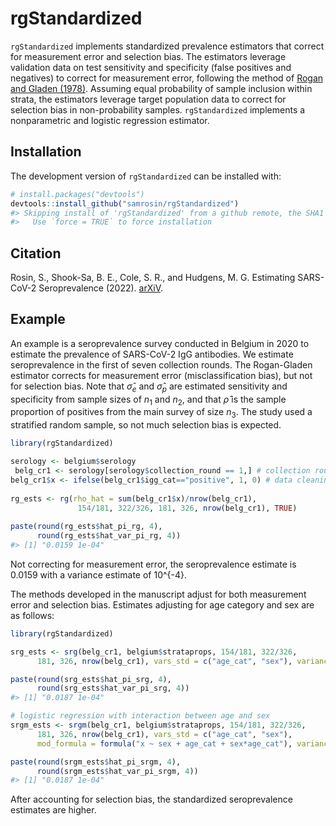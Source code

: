 
<!-- README.md is generated from README.Rmd. Please edit that file -->

# rgStandardized

<!-- badges: start -->
<!-- badges: end -->

`rgStandardized` implements standardized prevalence estimators that
correct for measurement error and selection bias. The estimators
leverage validation data on test sensitivity and specificity (false
positives and negatives) to correct for measurement error, following the
method of [Rogan and Gladen
(1978)](https://pubmed.ncbi.nlm.nih.gov/623091/). Assuming equal
probability of sample inclusion within strata, the estimators leverage
target population data to correct for selection bias in non-probability
samples. `rgStandardized` implements a nonparametric and logistic
regression estimator.

## Installation

The development version of `rgStandardized` can be installed with:

``` r
# install.packages("devtools")
devtools::install_github("samrosin/rgStandardized")
#> Skipping install of 'rgStandardized' from a github remote, the SHA1 (24e49290) has not changed since last install.
#>   Use `force = TRUE` to force installation
```

## Citation

Rosin, S., Shook-Sa, B. E., Cole, S. R., and Hudgens, M. G. Estimating
SARS-CoV-2 Seroprevalence (2022).
[arXiV](https://doi.org/10.48550/arXiv.2111.0291).

## Example

An example is a seroprevalence survey conducted in Belgium in 2020 to
estimate the prevalence of SARS-CoV-2 IgG antibodies. We estimate
seroprevalence in the first of seven collection rounds. The Rogan-Gladen
estimator corrects for measurement error (misclassification bias), but
not for selection bias. Note that *σ̂*<sub>*e*</sub> and
*σ̂*<sub>*p*</sub> are estimated sensitivity and specificity from sample
sizes of *n*<sub>1</sub> and *n*<sub>2</sub>, and that *ρ̂* is the sample
proportion of positives from the main survey of size *n*<sub>3</sub>.
The study used a stratified random sample, so not much selection bias is
expected.

``` r
library(rgStandardized)

serology <- belgium$serology
 belg_cr1 <- serology[serology$collection_round == 1,] # collection round 1
belg_cr1$x <- ifelse(belg_cr1$igg_cat=="positive", 1, 0) # data cleaning
 
rg_ests <- rg(rho_hat = sum(belg_cr1$x)/nrow(belg_cr1),
               154/181, 322/326, 181, 326, nrow(belg_cr1), TRUE)
 
paste(round(rg_ests$hat_pi_rg, 4),
      round(rg_ests$hat_var_pi_rg, 4))
#> [1] "0.0159 1e-04"
```

Not correcting for measurement error, the seroprevalence estimate is
0.0159 with a variance estimate of 10^{-4}.

The methods developed in the manuscript adjust for both measurement
error and selection bias. Estimates adjusting for age category and sex
are as follows:

``` r
library(rgStandardized)

srg_ests <- srg(belg_cr1, belgium$strataprops, 154/181, 322/326,
      181, 326, nrow(belg_cr1), vars_std = c("age_cat", "sex"), variance = TRUE)

paste(round(srg_ests$hat_pi_srg, 4),
      round(srg_ests$hat_var_pi_srg, 4))
#> [1] "0.0187 1e-04"

# logistic regression with interaction between age and sex
srgm_ests <- srgm(belg_cr1, belgium$strataprops, 154/181, 322/326,
      181, 326, nrow(belg_cr1), vars_std = c("age_cat", "sex"),
      mod_formula = formula("x ~ sex + age_cat + sex*age_cat"), variance = TRUE)

paste(round(srgm_ests$hat_pi_srgm, 4),
      round(srgm_ests$hat_var_pi_srgm, 4))
#> [1] "0.0187 1e-04"
```

After accounting for selection bias, the standardized seroprevalence
estimates are higher.
